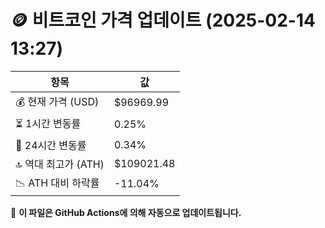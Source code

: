 # 🪙 비트코인 가격 업데이트 (2025-02-14 13:27)

| 항목                | 값 |
|--------------------|----------------|
| 💰 현재 가격 (USD) | $96969.99 |
| ⏳ 1시간 변동률    | 0.25% |
| 📆 24시간 변동률   | 0.34% |
| 🔝 역대 최고가 (ATH) | $109021.48 |
| 📉 ATH 대비 하락률 | -11.04% |

🔄 **이 파일은 GitHub Actions에 의해 자동으로 업데이트됩니다.**
